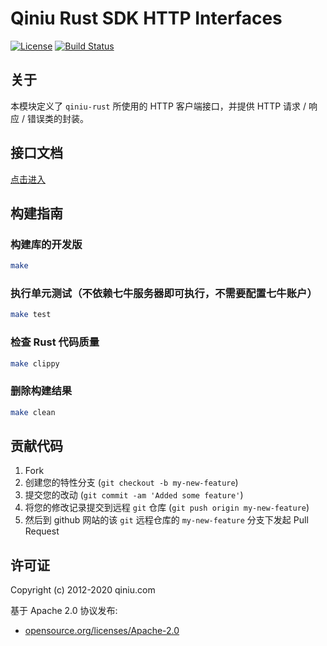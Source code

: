 # Qiniu Rust SDK HTTP Interfaces

[![License](https://img.shields.io/badge/license-Apache%202-blue)](https://github.com/bachue/rust-sdk/blob/master/LICENSE)
[![Build Status](https://api.travis-ci.com/bachue/rust-sdk.svg?branch=master)](https://travis-ci.org/bachue/rust-sdk)

## 关于

本模块定义了 `qiniu-rust` 所使用的 HTTP 客户端接口，并提供 HTTP 请求 / 响应 / 错误类的封装。

## 接口文档

[点击进入](https://bachue.github.io/rust-sdk/qiniu_http/)

## 构建指南

### 构建库的开发版

```bash
make
```

### 执行单元测试（不依赖七牛服务器即可执行，不需要配置七牛账户）

```bash
make test
```

### 检查 Rust 代码质量

```bash
make clippy
```

### 删除构建结果

```bash
make clean
```

## 贡献代码

1. Fork
2. 创建您的特性分支 (`git checkout -b my-new-feature`)
3. 提交您的改动 (`git commit -am 'Added some feature'`)
4. 将您的修改记录提交到远程 `git` 仓库 (`git push origin my-new-feature`)
5. 然后到 github 网站的该 `git` 远程仓库的 `my-new-feature` 分支下发起 Pull Request

## 许可证

Copyright (c) 2012-2020 qiniu.com

基于 Apache 2.0 协议发布:

* [opensource.org/licenses/Apache-2.0](https://opensource.org/licenses/Apache-2.0)
